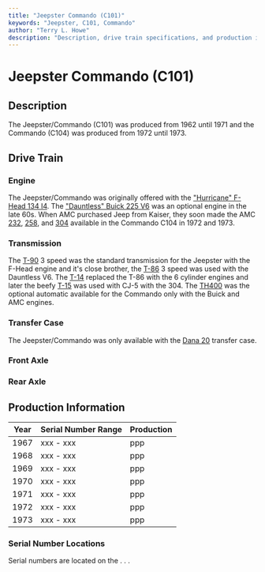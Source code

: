```yaml
---
title: "Jeepster Commando (C101)"
keywords: "Jeepster, C101, Commando"
author: "Terry L. Howe"
description: "Description, drive train specifications, and production information for the Jeepster Commando C101"
---
```

# Jeepster Commando (C101)

## Description

The Jeepster/Commando (C101) was produced from 1962 until 1971 and the Commando (C104) was produced from 1972 until 1973.

## Drive Train

### Engine

The Jeepster/Commando was originally offered with the ["Hurricane" F-Head 134 I4](/engine/factory/hurricane134.md). The ["Dauntless" Buick 225 V6](/engine/factory/dauntless225.md) was an optional engine in the late 60s. When AMC purchased Jeep from Kaiser, they soon made the AMC [232](/engine/factory/amc232.md), [258](/engine/factory/amc258.md), and [304](/engine/factory/amc304.md) available in the Commando C104 in 1972 and 1973.

### Transmission

The [T-90](/transmission/factory/t90.md) 3 speed was the standard transmission for the Jeepster with the F-Head engine and it's close brother, the [T-86](/transmission/factory/t86.md) 3 speed was used with the Dauntless V6. The [T-14](/transmission/factory/t14.md) replaced the T-86 with the 6 cylinder engines and later the beefy [T-15](/transmission/factory/t15.md) was used with CJ-5 with the 304. The [TH400](/transmission/factory/th400.md) was the optional automatic available for the Commando only with the Buick and AMC engines. 

### Transfer Case

The Jeepster/Commando was only available with the [Dana 20](/xfer/factory/d20.md) transfer case.

### Front Axle

### Rear Axle

## Production Information

| Year | Serial Number Range | Production |
|------|---------------------|------------|
| 1967 | xxx - xxx           | ppp        |
| 1968 | xxx - xxx           | ppp        |
| 1969 | xxx - xxx           | ppp        |
| 1970 | xxx - xxx           | ppp        |
| 1971 | xxx - xxx           | ppp        |
| 1972 | xxx - xxx           | ppp        |
| 1973 | xxx - xxx           | ppp        |

### Serial Number Locations

Serial numbers are located on the . . .